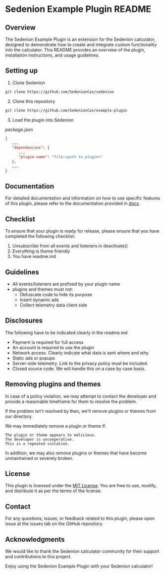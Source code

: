 # Sedenion Example Plugin README

## Overview

The Sedenion Example Plugin is an extension for the Sedenion calculator, designed to demonstrate how to create and integrate custom functionality into the calculator. This README provides an overview of the plugin, installation instructions, and usage guidelines.

## Setting up

1. Clone Sedenion

```bash
git clone https://github.com/SedenionCas/sedenion
```

2. Clone this repository

```bash
git clone https://github.com/SedenionCas/example-plugin
```

3. Load the plugin into Sedenion

_package.json_

```json
{
   ...
   "dependencies": {
      ...
      "plugin-name": "file:<path to plugin>"
   },
   ...
}
```

## Documentation

For detailed documentation and information on how to use specific features of this plugin, please refer to the documentation provided in [docs](https://docs.sedenion.net).

## Checklist
To ensure that your plugin is ready for release, please ensure that you have completed the following checklist:
1. Unsubscribe from all events and listeners in deactivate()
2. Everything is theme friendly
3. You have readme.md

## Guidelines
- All events/listeners are prefixed by your plugin name
- plugins and themes must not:
   - Obfuscate code to hide its purpose
   - Insert dynamic ads
   - Collect telemetry data client side

## Disclosures
The following have to be indicated clearly in the readme.md
- Payment is required for full access
- An account is required to use the plugin
- Network access. Clearly indicate what data is sent where and why
- Static ads or popups
- Server-side telemetry. Link to the privacy policy must be included.
- Closed source code. We will handle this on a case by case basis.

## Removing plugins and themes
In case of a policy violation, we may attempt to contact the developer and provide a reasonable timeframe for them to resolve the problem.

If the problem isn't resolved by then, we'll remove plugins or themes from our directory.

We may immediately remove a plugin or theme if:

    The plugin or theme appears to malicious.
    The developer is uncooperative.
    This is a repeated violation.

In addition, we may also remove plugins or themes that have become unmaintained or severely broken.

## License

This plugin is licensed under the [MIT License](LICENSE). You are free to use, modify, and distribute it as per the terms of the license.

## Contact

For any questions, issues, or feedback related to this plugin, please open issue at the issues tab on the GitHub repository.

## Acknowledgments

We would like to thank the Sedenion calculator community for their support and contributions to this project.

Enjoy using the Sedenion Example Plugin with your Sedenion calculator!
